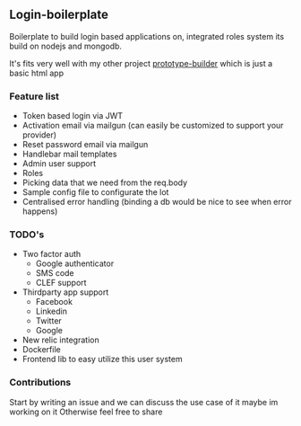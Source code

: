 ## Login-boilerplate
Boilerplate to build login based applications on, integrated roles system its build on nodejs and mongodb.

It's fits very well with my other project <a href="https://github.com/sp90/prototype-builder">prototype-builder</a> which is just a basic html app


### Feature list

* Token based login via JWT
* Activation email via mailgun (can easily be customized to support your provider)
* Reset password email via mailgun
* Handlebar mail templates
* Admin user support
* Roles
* Picking data that we need from the req.body
* Sample config file to configurate the lot
* Centralised error handling (binding a db would be nice to see when error happens)

### TODO's

* Two factor auth
	- Google authenticator 
	- SMS code
	- CLEF support
* Thirdparty app support
	- Facebook
	- Linkedin
	- Twitter
	- Google
* New relic integration
* Dockerfile
* Frontend lib to easy utilize this user system

### Contributions

Start by writing an issue and we can discuss the use case of it maybe im working on it
Otherwise feel free to share